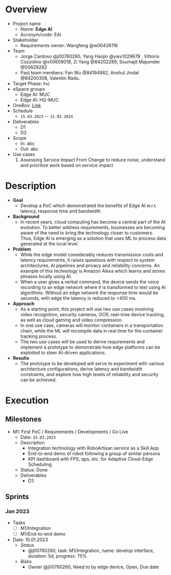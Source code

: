 # Overview

+ Project name
	+ Name: **Edge AI**
    + Acronym/code: EAI
+ Stakeholder
	+ Requirements owner: Wangfeng @w00426116
+ Team
	+ Jorge Cardoso @j00760260, Yang Haojin @ywx1029678 , Vittorio Cozzolino @v00609018, Zi Yang @84202289, Soumajit Majumder @00629282
    + Past team members: Fan Wu @84194982, Anshul Jindal @84200308, Valentin Radu.
+ Target Phase: `PoC`
+ eSpace groups
	+ Edge AI: MUC
    + Edge AI: HQ-MUC
+ OneBox: [Link](https://onebox.huawei.com/p/52f3a0a66a90992b62d4aa643a74e2f1)
+ Schedule
	+ `15.03.2023` -- `15.03.2024`
+ Deliverables
	+ D1
	+ D2    
+ Scope
	+ In: abc
    + Out: abc
+ Use cases
	1. Assessing Service Impact From Change to reduce noise, understand and prioritize work based on service impact

# Description

+ **Goal**
	+ Develop a PoC which demonstrated the benefits of Edge AI w.r.t. latency, response time and bandwidth
+ **Background**
	+ In recent years, cloud computing has become a central part of the AI evolution. To better address requirements, businesses are becoming aware of the need to bring the technology closer to customers. Thus, Edge AI is emerging as a solution that uses ML to process data generated at the local level. 
+ **Problem**
	+ While the edge model considerably reduces transmission costs and latency requirements, it raises questions with respect to system architectures, AI pipelines and privacy and reliability concerns. An example of this technology is Amazon Alexa which learns and stores phrases locally using AI.
    + When a user gives a verbal command, the device sends the voice recording to an edge network where it is transformed to text using AI algorithms. Without an edge network the response time would be seconds, with edge the latency is reduced to <400 ms. 
+ **Approach**
	+ As a starting point, this project will use two use cases involving video recognition, security cameras, OCR, real-time device tracking, as well as cloud gaming and video compression.
    + In one use case, cameras will monitor containers in a transportation chain, while the ML will recompile data in real time for the container tracking process.
    + The two use cases will be used to derive requirements and implement a prototype to demonstrate how edge platforms can be exploited to steer AI-driven applications. 
+ **Results**
	+ The prototype to be developed will serve to experiment with various architecture configurations, derive latency and bandwidth constraints, and explore how high levels of reliability and security can be achieved.

# Execution
## Milestones

+ M1: First PoC / Requirements / Developments / Go Live
	+ Date: `15.03.2023`
	+ Description
      + Integration technology with RoboArtisan service as a Skill App
      + End-to-end demo of robot following a group of similar persons
      + KPI dashboard with FPS, qps, etc. for Adaptive Cloud-Edge Scheduling
    + Status: Done
    + Deliverables
    	+ D1: 


## Sprints

### Jan 2023

+ Tasks
	+ [ ] M1/Integration
 	+ [ ] M1/End-to-end demo

+ Date: 10.01.2023
	+ *Status*
		+ @j00760260, task: M1/Integration, name: develop interface, duration: 5d, progress: 75%
 	+ *Risks* 
    	+ Owner @j00760260, Need to by edge device, Open, Due date
 
 
